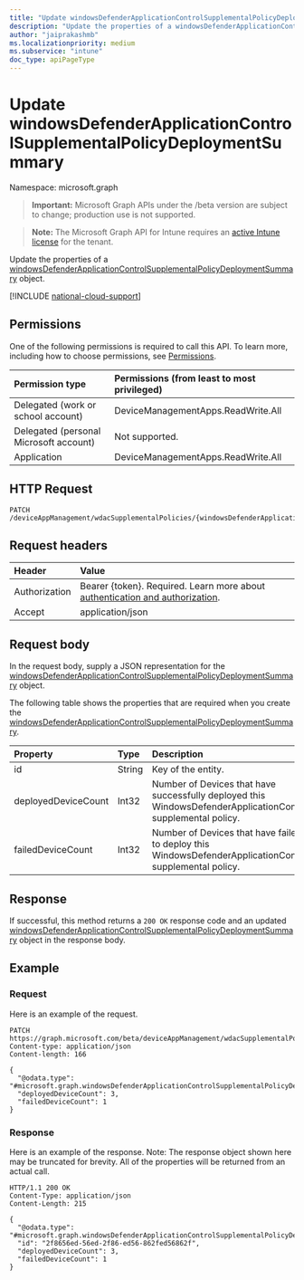 ```yaml
---
title: "Update windowsDefenderApplicationControlSupplementalPolicyDeploymentSummary"
description: "Update the properties of a windowsDefenderApplicationControlSupplementalPolicyDeploymentSummary object."
author: "jaiprakashmb"
ms.localizationpriority: medium
ms.subservice: "intune"
doc_type: apiPageType
---
```


# Update windowsDefenderApplicationControlSupplementalPolicyDeploymentSummary

Namespace: microsoft.graph

> **Important:** Microsoft Graph APIs under the /beta version are subject to change; production use is not supported.

> **Note:** The Microsoft Graph API for Intune requires an [active Intune license](https://go.microsoft.com/fwlink/?linkid=839381) for the tenant.

Update the properties of a [windowsDefenderApplicationControlSupplementalPolicyDeploymentSummary](../resources/intune-unlock-windowsdefenderapplicationcontrolsupplementalpolicydeploymentsummary.md) object.

[!INCLUDE [national-cloud-support](../../includes/global-only.md)]

## Permissions
One of the following permissions is required to call this API. To learn more, including how to choose permissions, see [Permissions](/graph/permissions-reference).

|Permission type|Permissions (from least to most privileged)|
|:---|:---|
|Delegated (work or school account)|DeviceManagementApps.ReadWrite.All|
|Delegated (personal Microsoft account)|Not supported.|
|Application|DeviceManagementApps.ReadWrite.All|

## HTTP Request
<!-- {
  "blockType": "ignored"
}
-->
``` http
PATCH /deviceAppManagement/wdacSupplementalPolicies/{windowsDefenderApplicationControlSupplementalPolicyId}/deploySummary
```

## Request headers
|Header|Value|
|:---|:---|
|Authorization|Bearer {token}. Required. Learn more about [authentication and authorization](/graph/auth/auth-concepts).|
|Accept|application/json|

## Request body
In the request body, supply a JSON representation for the [windowsDefenderApplicationControlSupplementalPolicyDeploymentSummary](../resources/intune-unlock-windowsdefenderapplicationcontrolsupplementalpolicydeploymentsummary.md) object.

The following table shows the properties that are required when you create the [windowsDefenderApplicationControlSupplementalPolicyDeploymentSummary](../resources/intune-unlock-windowsdefenderapplicationcontrolsupplementalpolicydeploymentsummary.md).

|Property|Type|Description|
|:---|:---|:---|
|id|String|Key of the entity.|
|deployedDeviceCount|Int32|Number of Devices that have successfully deployed this WindowsDefenderApplicationControl supplemental policy.|
|failedDeviceCount|Int32|Number of Devices that have failed to deploy this WindowsDefenderApplicationControl supplemental policy.|



## Response
If successful, this method returns a `200 OK` response code and an updated [windowsDefenderApplicationControlSupplementalPolicyDeploymentSummary](../resources/intune-unlock-windowsdefenderapplicationcontrolsupplementalpolicydeploymentsummary.md) object in the response body.

## Example

### Request
Here is an example of the request.
``` http
PATCH https://graph.microsoft.com/beta/deviceAppManagement/wdacSupplementalPolicies/{windowsDefenderApplicationControlSupplementalPolicyId}/deploySummary
Content-type: application/json
Content-length: 166

{
  "@odata.type": "#microsoft.graph.windowsDefenderApplicationControlSupplementalPolicyDeploymentSummary",
  "deployedDeviceCount": 3,
  "failedDeviceCount": 1
}
```

### Response
Here is an example of the response. Note: The response object shown here may be truncated for brevity. All of the properties will be returned from an actual call.
``` http
HTTP/1.1 200 OK
Content-Type: application/json
Content-Length: 215

{
  "@odata.type": "#microsoft.graph.windowsDefenderApplicationControlSupplementalPolicyDeploymentSummary",
  "id": "2f8656ed-56ed-2f86-ed56-862fed56862f",
  "deployedDeviceCount": 3,
  "failedDeviceCount": 1
}
```
